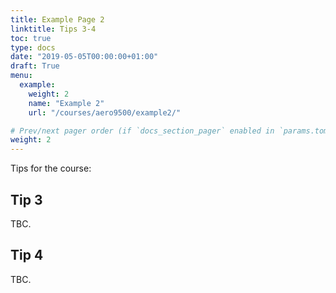 ```yaml
---
title: Example Page 2
linktitle: Tips 3-4
toc: true
type: docs
date: "2019-05-05T00:00:00+01:00"
draft: True
menu:
  example:
    weight: 2
    name: "Example 2"
    url: "/courses/aero9500/example2/"

# Prev/next pager order (if `docs_section_pager` enabled in `params.toml`)
weight: 2
---
```


Tips for the course:

## Tip 3

TBC.

## Tip 4

TBC.
